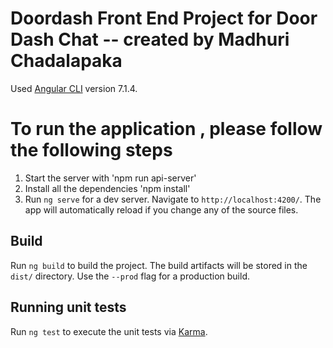 # Doordash Front End Project for Door Dash Chat -- created by Madhuri Chadalapaka

Used [Angular CLI](https://github.com/angular/angular-cli) version 7.1.4.

# To run the application , please follow the following steps

1. Start the server with 'npm run api-server' 
2. Install all the dependencies 'npm install'
3. Run `ng serve` for a dev server. Navigate to `http://localhost:4200/`. The app will automatically reload if you change any of the source files.

## Build

Run `ng build` to build the project. The build artifacts will be stored in the `dist/` directory. Use the `--prod` flag for a production build.

## Running unit tests

Run `ng test` to execute the unit tests via [Karma](https://karma-runner.github.io).


